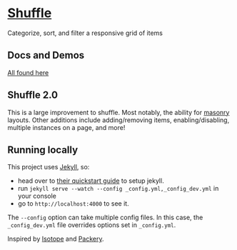 # [Shuffle](http://vestride.github.io/Shuffle)
Categorize, sort, and filter a responsive grid of items

## Docs and Demos
[All found here](http://vestride.github.io/Shuffle)

## Shuffle 2.0
This is a large improvement to shuffle. Most notably, the ability for [masonry](http://masonry.desandro.com) layouts. Other additions include adding/removing items, enabling/disabling, multiple instances on a page, and more!

## Running locally
This project uses [Jekyll](http://jekyllrb.com/), so:
* head over to [their quickstart guide](http://jekyllrb.com/docs/quickstart/) to setup jekyll.
* run `jekyll serve --watch --config _config.yml,_config_dev.yml` in your console
* go to `http://localhost:4000` to see it.

The `--config` option can take multiple config files. In this case, the `_config_dev.yml` file overrides options set in `_config.yml`.

Inspired by [Isotope](http://isotope.metafizzy.co/) and [Packery](http://packery.metafizzy.co/).
